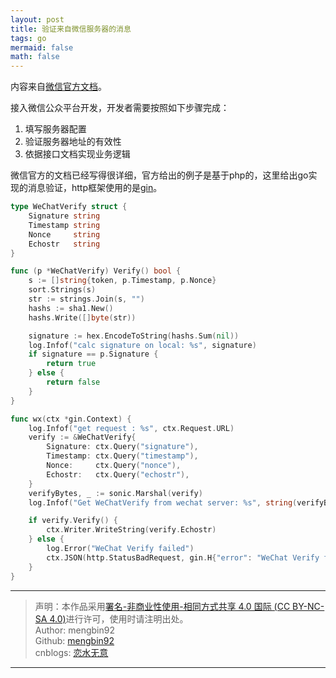 ```yaml
---
layout: post
title: 验证来自微信服务器的消息
tags: go
mermaid: false
math: false
---  
```


内容来自[微信官方文档](https://developers.weixin.qq.com/doc/offiaccount/Basic_Information/Access_Overview.html)。  

接入微信公众平台开发，开发者需要按照如下步骤完成：  

1. 填写服务器配置
2. 验证服务器地址的有效性
3. 依据接口文档实现业务逻辑  

微信官方的文档已经写得很详细，官方给出的例子是基于php的，这里给出go实现的消息验证，http框架使用的是[gin](https://github.com/gin-gonic/gin)。  

```go
type WeChatVerify struct {
	Signature string
	Timestamp string
	Nonce     string
	Echostr   string
}

func (p *WeChatVerify) Verify() bool {
	s := []string{token, p.Timestamp, p.Nonce}
	sort.Strings(s)
	str := strings.Join(s, "")
	hashs := sha1.New()
	hashs.Write([]byte(str))

	signature := hex.EncodeToString(hashs.Sum(nil))
	log.Infof("calc signature on local: %s", signature)
	if signature == p.Signature {
		return true
	} else {
		return false
	}
}

func wx(ctx *gin.Context) {
	log.Infof("get request : %s", ctx.Request.URL)
	verify := &WeChatVerify{
		Signature: ctx.Query("signature"),
		Timestamp: ctx.Query("timestamp"),
		Nonce:     ctx.Query("nonce"),
		Echostr:   ctx.Query("echostr"),
	}
	verifyBytes, _ := sonic.Marshal(verify)
	log.Infof("Get WeChatVerify from wechat server: %s", string(verifyBytes))

	if verify.Verify() {
		ctx.Writer.WriteString(verify.Echostr)
	} else {
		log.Error("WeChat Verify failed")
		ctx.JSON(http.StatusBadRequest, gin.H{"error": "WeChat Verify failed"})
	}
}
```

---

> 声明：本作品采用[署名-非商业性使用-相同方式共享 4.0 国际 (CC BY-NC-SA 4.0)](https://creativecommons.org/licenses/by-nc-sa/4.0/deed.zh)进行许可，使用时请注明出处。  
> Author: mengbin92  
> Github: [mengbin92](https://mengbin92.github.io/)  
> cnblogs: [恋水无意](https://www.cnblogs.com/lianshuiwuyi/)  

---
